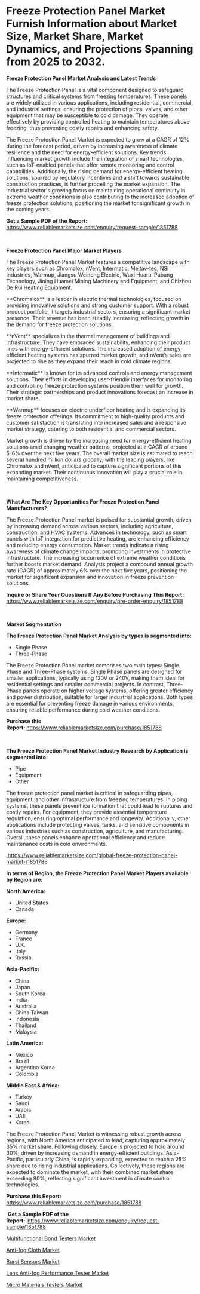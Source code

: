 <p><h1>Freeze Protection Panel Market Furnish Information about Market Size, Market Share, Market Dynamics, and Projections Spanning from 2025 to 2032.</h1></p><p><strong>Freeze Protection Panel Market Analysis and Latest Trends</strong></p>
<p><p>The Freeze Protection Panel is a vital component designed to safeguard structures and critical systems from freezing temperatures. These panels are widely utilized in various applications, including residential, commercial, and industrial settings, ensuring the protection of pipes, valves, and other equipment that may be susceptible to cold damage. They operate effectively by providing controlled heating to maintain temperatures above freezing, thus preventing costly repairs and enhancing safety.</p><p>The Freeze Protection Panel Market is expected to grow at a CAGR of 12% during the forecast period, driven by increasing awareness of climate resilience and the need for energy-efficient solutions. Key trends influencing market growth include the integration of smart technologies, such as IoT-enabled panels that offer remote monitoring and control capabilities. Additionally, the rising demand for energy-efficient heating solutions, spurred by regulatory incentives and a shift towards sustainable construction practices, is further propelling the market expansion. The industrial sector's growing focus on maintaining operational continuity in extreme weather conditions is also contributing to the increased adoption of freeze protection solutions, positioning the market for significant growth in the coming years.</p></p>
<p><strong>Get a Sample PDF of the Report:&nbsp;</strong> <a href="https://www.reliablemarketsize.com/enquiry/request-sample/1851788?utm_campaign=2115&utm_medium=2&utm_source=Github&utm_content=ia&utm_term=26032025&utm_id=freeze-protection-panel">https://www.reliablemarketsize.com/enquiry/request-sample/1851788</a></p>
<p>&nbsp;</p>
<p><strong>Freeze Protection Panel Major Market Players</strong></p>
<p><p>The Freeze Protection Panel Market features a competitive landscape with key players such as Chromalox, nVent, Intermatic, Meitav-tec, NSi Industries, Warmup, Jiangsu Weineng Electric, Wuxi Huarui Pubang Technology, Jining Huamei Mining Machinery and Equipment, and Chizhou De Rui Heating Equipment.</p><p>**Chromalox** is a leader in electric thermal technologies, focused on providing innovative solutions and strong customer support. With a robust product portfolio, it targets industrial sectors, ensuring a significant market presence. Their revenue has been steadily increasing, reflecting growth in the demand for freeze protection solutions.</p><p>**nVent** specializes in the thermal management of buildings and infrastructure. They have embraced sustainability, enhancing their product lines with energy-efficient solutions. The increased adoption of energy-efficient heating systems has spurred market growth, and nVent’s sales are projected to rise as they expand their reach in cold climate regions.</p><p>**Intermatic** is known for its advanced controls and energy management solutions. Their efforts in developing user-friendly interfaces for monitoring and controlling freeze protection systems position them well for growth. Their strategic partnerships and product innovations forecast an increase in market share.</p><p>**Warmup** focuses on electric underfloor heating and is expanding its freeze protection offerings. Its commitment to high-quality products and customer satisfaction is translating into increased sales and a responsive market strategy, catering to both residential and commercial sectors.</p><p>Market growth is driven by the increasing need for energy-efficient heating solutions amid changing weather patterns, projected at a CAGR of around 5-6% over the next five years. The overall market size is estimated to reach several hundred million dollars globally, with the leading players, like Chromalox and nVent, anticipated to capture significant portions of this expanding market. Their continuous innovation will play a crucial role in maintaining competitiveness.</p></p>
<p>&nbsp;</p>
<p><strong>What Are The Key Opportunities For Freeze Protection Panel Manufacturers?</strong></p>
<p><p>The Freeze Protection Panel market is poised for substantial growth, driven by increasing demand across various sectors, including agriculture, construction, and HVAC systems. Advances in technology, such as smart panels with IoT integration for predictive heating, are enhancing efficiency and reducing energy consumption. Market trends indicate a rising awareness of climate change impacts, prompting investments in protective infrastructure. The increasing occurrence of extreme weather conditions further boosts market demand. Analysts project a compound annual growth rate (CAGR) of approximately 6% over the next five years, positioning the market for significant expansion and innovation in freeze prevention solutions.</p></p>
<p><strong>Inquire or Share Your Questions If Any Before Purchasing This Report:</strong> <a href="https://www.reliablemarketsize.com/enquiry/pre-order-enquiry/1851788?utm_campaign=2115&utm_medium=2&utm_source=Github&utm_content=ia&utm_term=26032025&utm_id=freeze-protection-panel">https://www.reliablemarketsize.com/enquiry/pre-order-enquiry/1851788</a></p>
<p>&nbsp;</p>
<p><strong>Market Segmentation</strong></p>
<p><strong>The Freeze Protection Panel Market Analysis by types is segmented into:</strong></p>
<p><ul><li>Single Phase</li><li>Three-Phase</li></ul></p>
<p><p>The Freeze Protection Panel market comprises two main types: Single Phase and Three-Phase systems. Single Phase panels are designed for smaller applications, typically using 120V or 240V, making them ideal for residential settings and smaller commercial projects. In contrast, Three-Phase panels operate on higher voltage systems, offering greater efficiency and power distribution, suitable for larger industrial applications. Both types are essential for preventing freeze damage in various environments, ensuring reliable performance during cold weather conditions.</p></p>
<p><strong>Purchase this Report:&nbsp;</strong><a href="https://www.reliablemarketsize.com/purchase/1851788?utm_campaign=2115&utm_medium=2&utm_source=Github&utm_content=ia&utm_term=26032025&utm_id=freeze-protection-panel">https://www.reliablemarketsize.com/purchase/1851788</a></p>
<p>&nbsp;</p>
<p><strong>The Freeze Protection Panel Market Industry Research by Application is segmented into:</strong></p>
<p><ul><li>Pipe</li><li>Equipment</li><li>Other</li></ul></p>
<p><p>The freeze protection panel market is critical in safeguarding pipes, equipment, and other infrastructure from freezing temperatures. In piping systems, these panels prevent ice formation that could lead to ruptures and costly repairs. For equipment, they provide essential temperature regulation, ensuring optimal performance and longevity. Additionally, other applications include protecting valves, tanks, and sensitive components in various industries such as construction, agriculture, and manufacturing. Overall, these panels enhance operational efficiency and reduce maintenance costs in cold environments.</p></p>
<p><a href="https://www.reliablemarketsize.com/global-freeze-protection-panel-market-r1851788?utm_campaign=2115&utm_medium=2&utm_source=Github&utm_content=ia&utm_term=26032025&utm_id=freeze-protection-panel">&nbsp;https://www.reliablemarketsize.com/global-freeze-protection-panel-market-r1851788</a></p>
<p><strong>In terms of Region, the Freeze Protection Panel Market Players available by Region are:</strong></p>
<p>
    <p> <strong> North America: </strong>
        <ul>
            <li>United States</li>
            <li>Canada</li>
        </ul>
        </p> 
    <p> <strong> Europe: </strong>
        <ul>
            <li>Germany</li>
            <li>France</li>
            <li>U.K.</li>
            <li>Italy</li>
            <li>Russia</li>
        </ul>
        </p> 
    <p> <strong> Asia-Pacific: </strong>
        <ul>
            <li>China</li>
            <li>Japan</li>
            <li>South Korea</li>
            <li>India</li>
            <li>Australia</li>
            <li>China Taiwan</li>
            <li>Indonesia</li>
            <li>Thailand</li>
            <li>Malaysia</li>
        </ul>
        </p> 
    <p> <strong> Latin America: </strong>
        <ul>
            <li>Mexico</li>
            <li>Brazil</li>
            <li>Argentina Korea</li>
            <li>Colombia</li>
        </ul>
        </p> 
    <p> <strong> Middle East & Africa: </strong>
        <ul>
            <li>Turkey</li>
            <li>Saudi</li>
            <li>Arabia</li>
            <li>UAE</li>
            <li>Korea</li>
        </ul>
    </p>
    </p>
<p><p>The Freeze Protection Panel Market is witnessing robust growth across regions, with North America anticipated to lead, capturing approximately 35% market share. Following closely, Europe is projected to hold around 30%, driven by increasing demand in energy-efficient buildings. Asia-Pacific, particularly China, is rapidly expanding, expected to reach a 25% share due to rising industrial applications. Collectively, these regions are expected to dominate the market, with their combined market share exceeding 90%, reflecting significant investment in climate control technologies.</p></p>
<p><strong>Purchase this Report: </strong><a href="https://www.reliablemarketsize.com/purchase/1851788?utm_campaign=2115&utm_medium=2&utm_source=Github&utm_content=ia&utm_term=26032025&utm_id=freeze-protection-panel">https://www.reliablemarketsize.com/purchase/1851788</a></p>
<p>&nbsp;<strong>Get a Sample PDF of the Report:&nbsp;&nbsp;</strong><a href="https://www.reliablemarketsize.com/enquiry/request-sample/1851788?utm_campaign=2115&utm_medium=2&utm_source=Github&utm_content=ia&utm_term=26032025&utm_id=freeze-protection-panel">https://www.reliablemarketsize.com/enquiry/request-sample/1851788</a></p>
<p><strong></strong></p>
<p><p><a href="https://github.com/guzmabugbyf1/Market-Research-Report-List-1/blob/main/multifunctional-bond-testers-market.md?utm_campaign=2115&utm_medium=2&utm_source=Github&utm_content=ia&utm_term=26032025&utm_id=freeze-protection-panel">Multifunctional Bond Testers Market</a></p><p><a href="https://github.com/laroybarrize/Market-Research-Report-List-1/blob/main/anti-fog-cloth-market.md?utm_campaign=2115&utm_medium=2&utm_source=Github&utm_content=ia&utm_term=26032025&utm_id=freeze-protection-panel">Anti-fog Cloth Market</a></p><p><a href="https://github.com/melascalbirp/Market-Research-Report-List-1/blob/main/burst-sensors-market.md?utm_campaign=2115&utm_medium=2&utm_source=Github&utm_content=ia&utm_term=26032025&utm_id=freeze-protection-panel">Burst Sensors Market</a></p><p><a href="https://github.com/waackheidtn5/Market-Research-Report-List-1/blob/main/lens-anti-fog-performance-tester-market.md?utm_campaign=2115&utm_medium=2&utm_source=Github&utm_content=ia&utm_term=26032025&utm_id=freeze-protection-panel">Lens Anti-fog Performance Tester Market</a></p><p><a href="https://github.com/gallatannyv6/Market-Research-Report-List-1/blob/main/micro-materials-testers-market.md?utm_campaign=2115&utm_medium=2&utm_source=Github&utm_content=ia&utm_term=26032025&utm_id=freeze-protection-panel">Micro Materials Testers Market</a></p></p>